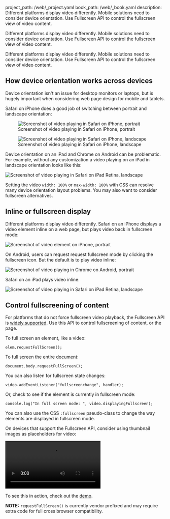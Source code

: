 project_path: /web/_project.yaml
book_path: /web/_book.yaml
description: Different platforms display video differently. Mobile solutions need to consider device orientation. Use Fullscreen API to control the fullscreen view of video content.

<p class="intro">
  Different platforms display video differently. Mobile solutions need to consider device orientation. Use Fullscreen API to control the fullscreen view of video content.
</p>



Different platforms display video differently. Mobile solutions need to
consider device orientation. Use Fullscreen API to control the fullscreen view
of video content.

## How device orientation works across devices

Device orientation isn't an issue for desktop monitors or laptops, but is
hugely important when considering web page design for mobile and tablets.

Safari on iPhone does a good job of switching between portrait and landscape
orientation:

<div class="mdl-grid">
  <figure class="mdl-cell mdl-cell--4-col">
    <img  alt="Screenshot of video playing in Safari on iPhone, portrait" src="images/iPhone-video-playing-portrait.png">
    <figcaption>Screenshot of video playing in Safari on iPhone, portrait</figcaption>
  </figure>
  <figure class="mdl-cell mdl-cell--8-col">
    <img alt="Screenshot of video playing in Safari on iPhone, landscape" src="images/iPhone-video-playing-landscape.png">
    <figcaption>Screenshot of video playing in Safari on iPhone, landscape</figcaption>
  </figure>
</div>

Device orientation on an iPad and Chrome on Android can be problematic.
For example, without any customization a video playing on an iPad in landscape
orientation looks like this:

<img alt="Screenshot of video playing in Safari on iPad Retina, landscape"
src="images/iPad-Retina-landscape-video-playing.png">

Setting the video `width: 100%` or `max-width: 100%` with CSS can resolve
many device orientation layout problems. You may also want to consider
fullscreen alternatives.

## Inline or fullscreen display

Different platforms display video differently. Safari on an iPhone displays a
video element inline on a web page, but plays video back in fullscreen mode:

<img  alt="Screenshot of video element on iPhone, portrait" src="images/iPhone-video-with-poster.png">

On Android, users can request request fullscreen mode by clicking the
fullscreen icon. But the default is to play video inline:

<img alt="Screenshot of video playing in Chrome on Android, portrait" src="images/Chrome-Android-video-playing-portrait-3x5.png">

Safari on an iPad plays video inline:

<img alt="Screenshot of video playing in Safari on iPad Retina, landscape" src="images/iPad-Retina-landscape-video-playing.png">

## Control fullscreening of content

For platforms that do not force fullscreen video playback, the Fullscreen API
is [widely supported](//caniuse.com/fullscreen). Use this API to control
fullscreening of content, or the page.

To full screen an element, like a video:
<div class="highlight"><pre><code class="language-javascript" data-lang="javascript"><span class="nx">elem</span><span class="p">.</span><span class="nx">requestFullScreen</span><span class="p">();</span></code></pre></div>

To full screen the entire document:
<div class="highlight"><pre><code class="language-javascript" data-lang="javascript"><span class="nb">document</span><span class="p">.</span><span class="nx">body</span><span class="p">.</span><span class="nx">requestFullScreen</span><span class="p">();</span></code></pre></div>

You can also listen for fullscreen state changes:
<div class="highlight"><pre><code class="language-javascript" data-lang="javascript"><span class="nx">video</span><span class="p">.</span><span class="nx">addEventListener</span><span class="p">(</span><span class="s2">&quot;fullscreenchange&quot;</span><span class="p">,</span> <span class="nx">handler</span><span class="p">);</span></code></pre></div>

Or, check to see if the element is currently in fullscreen mode:
<div class="highlight"><pre><code class="language-javascript" data-lang="javascript"><span class="nx">console</span><span class="p">.</span><span class="nx">log</span><span class="p">(</span><span class="s2">&quot;In full screen mode: &quot;</span><span class="p">,</span> <span class="nx">video</span><span class="p">.</span><span class="nx">displayingFullscreen</span><span class="p">);</span></code></pre></div>

You can also use the CSS `:fullscreen` pseudo-class to change the way
elements are displayed in fullscreen mode.

On devices that support the Fullscreen API, consider using thumbnail
images as placeholders for video:

<video autoplay loop class="center">
  <source src="video/fullscreen.webm" type="video/webm">
  <source src="video/fullscreen.mp4" type="video/mp4">
  <p>This browser does not support the video element.</p>
</video>

To see this in action, check out the <a href="/web/resources/samples/fundamentals/design-and-ui/media/video/fullscreen.html">demo</a>.

**NOTE:** `requestFullScreen()` is currently vendor prefixed and may require
extra code for full cross browser compatibility.



